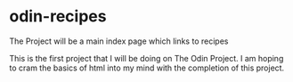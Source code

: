 # odin-recipes
The Project will be a main index page which links to recipes

This is the first project that I will be doing on The Odin Project. I am hoping to cram the basics of html into my mind with the completion of this project.